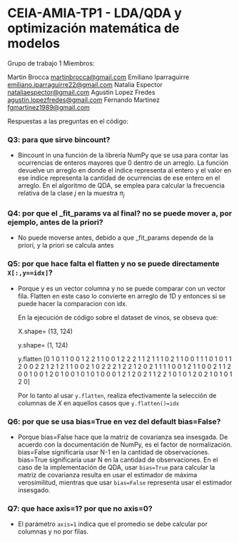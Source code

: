 # CEIA-AMIA-TP1 - LDA/QDA y optimización matemática de modelos

Grupo de trabajo 1
Miembros:

Martin Brocca <martinbrocca@gmail.com> 
Emiliano Iparraguirre <emiliano.iparraguirre22@gmail.com>
Natalia Espector <nataliaespector@gmail.com>
Agustin Lopez Fredes <agustin.lopezfredes@gmail.com>
Fernando Martinez <fgmartinez1989@gmail.com>


Respuestas a las preguntas en el código:

### Q3: para que sirve bincount?
  - Bincount in una función de la librería NumPy que se usa para contar las ocurrencias de enteros mayores que 0 dentro de un arreglo. La función devuelve un arreglo en donde el índice representa al entero y el valor en ese índice representa la cantidad de ocurrencias de ese entero en el arreglo. En el algoritmo de QDA,  se emplea para calcular la frecuencia relativa de la clase $j$ en la muestra $\pi_j$
  
### Q4: por que el _fit_params va al final? no se puede mover a, por ejemplo, antes de la priori?
  - No puede moverse antes, debido a que  _fit_params depende de la priori, y la priori se calcula antes

### Q5: por que hace falta el flatten y no se puede directamente `X[:,y==idx]`?
  - Porque y es un vector columna y no se puede comparar con un vector fila. 
    Flatten en este caso lo convierte en arreglo de 1D y entonces si se puede hacer la comparacion con idx.
    
    En la ejecución de código sobre el dataset de vinos, se obseva que:
    
    X.shape=  (13, 124)

    y.shape=  (1, 124)
    
    y.flatten [0 1 0 1 1 0 0 1 2 2 1 1 0 0 1 2 2 2 1 1 2 1 1 1 0 2 1 1 0 0 1 1 1 0 1 0 1
               1 2 0 0 2 2 1 2 1 2 1 1 0 0 2 1 0 2 2 2 1 2 2 1 2 0 2 1 1 1 1 0 0 1 2 1 1
               0 0 2 1 1 2 0 0 1 0 0 1 2 0 1 0 0 1 0 1 0 1 0 0 0 1 2 1 2 0 2 1 1 2 2 1 0
               1 0 1 2 0 2 1 0 1 0 1 2 0]

    Por lo tanto al usar `y.flatten`, realiza efectivamente la selección de columnas de $X$ en aquellos casos que `y.flatten()=idx`


### Q6: por que se usa bias=True en vez del default bias=False?
  - Porque bias=False hace que la matriz de covarianza sea insesgada.
    De acuerdo con la documentación de NumPy, es el factor de normalización. bias=False significaría usar N-1 en la cantidad de observaciones. bias=True significaría usar N en la cantidad de observaciones.
    En el caso de la implementación de QDA, usar `bias=True` para calcular la matriz de covarianza resulta en usar el estimador de máxima verosimilitud, mientras que usar `bias=False` representa usar el estimador insesgado. 

### Q7: que hace axis=1? por que no axis=0?
  - El parámetro `axis=1` indica que el promedio se debe calcular por columnas y no por filas. 

